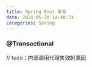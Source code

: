 ```yaml
---
title: Spring Boot 事务
date: 2020-05-20 14:48:31
categories: Spring
---
```


### @Transactional

// todo：内部调用代理失效的原因